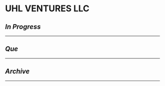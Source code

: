 # UHL VENTURES LLC

## *In Progress*

--------------------

## *Que*

-----------------------------------
## *Archive*

-----------------------------------

